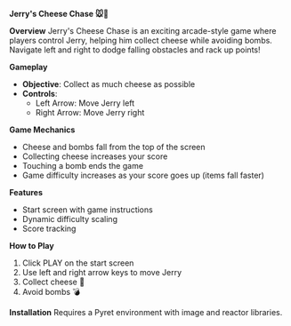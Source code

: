 **Jerry's Cheese Chase 🐭🧀**

**Overview**
Jerry's Cheese Chase is an exciting arcade-style game where players control Jerry, helping him collect cheese while avoiding bombs. Navigate left and right to dodge falling obstacles and rack up points!

**Gameplay**
- **Objective**: Collect as much cheese as possible
- **Controls**: 
  - Left Arrow: Move Jerry left
  - Right Arrow: Move Jerry right

**Game Mechanics**
- Cheese and bombs fall from the top of the screen
- Collecting cheese increases your score
- Touching a bomb ends the game
- Game difficulty increases as your score goes up (items fall faster)

**Features**
- Start screen with game instructions
- Dynamic difficulty scaling
- Score tracking

**How to Play**
1. Click PLAY on the start screen
2. Use left and right arrow keys to move Jerry
3. Collect cheese 🧀
4. Avoid bombs 💣

**Installation**
Requires a Pyret environment with image and reactor libraries.
